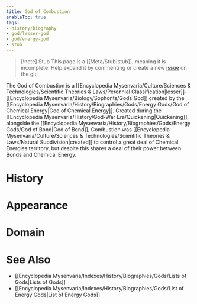 ```yaml
---
title: God of Combustion
enableToc: true
tags:
- history/biography
- god/lesser-god
- god/energy-god
- stub
---
```


> [!note] Stub
> This page is a [[Meta/Stub|stub]], meaning it is incomplete. Help expand it by commenting or create a new [issue](https://github.com/RagtimeGal/quartz--encyclopedia-mysenvaria/issues/new/choose) on the git!


The God of Combustion is a [[Encyclopedia Mysenvaria/Culture/Sciences & Technologies/Scientific Theories & Laws/Perennial Classification|lesser]]-[[Encyclopedia Mysenvaria/Biology/Sophonts/Gods|God]] created by the [[Encyclopedia Mysenvaria/History/Biographies/Gods/Energy Gods/God of Chemical Energy|God of Chemical Energy]]. Created during the [[Encyclopedia Mysenvaria/History/God-War Era/Quickening|Quickening]], alongside the [[Encyclopedia Mysenvaria/History/Biographies/Gods/Energy Gods/God of Bond|God of Bond]], Combustion was [[Encyclopedia Mysenvaria/Culture/Sciences & Technologies/Scientific Theories & Laws/Natural Subdivision|created]] to control a great deal of Chemical Energies territory, but despite this shares a deal of their power between Bonds and Chemical Energy.
# History

# Appearance

# Domain

# See Also
- [[Encyclopedia Mysenvaria/Indexes/History/Biographies/Gods/Lists of Gods|Lists of Gods]]
- [[Encyclopedia Mysenvaria/Indexes/History/Biographies/Gods/List of Energy Gods|List of Energy Gods]]